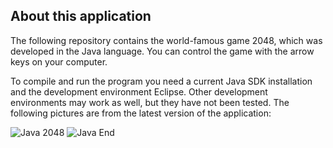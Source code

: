 ## About this application

The following repository contains the world-famous game 2048, which was developed in the Java language. You can control the game with the arrow keys on your computer.

To compile and run the program you need a current Java SDK installation and the development environment Eclipse. Other development environments may work as well, but they have not been tested. The following pictures are from the latest version of the application:

![Java 2048](https://i.ibb.co/PGY9Dh7/Anmerkung-2020-06-09-131647.png)
![Java End](https://i.ibb.co/0nSMX5m/2048-end.png)
